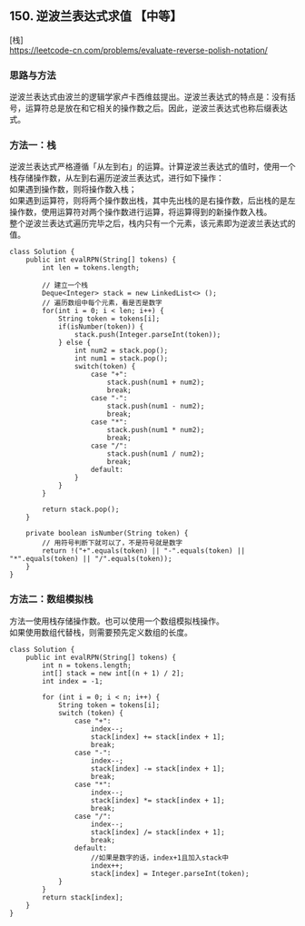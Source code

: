 ## 150. 逆波兰表达式求值 【中等】     
[栈]     
https://leetcode-cn.com/problems/evaluate-reverse-polish-notation/     

### 思路与方法     
逆波兰表达式由波兰的逻辑学家卢卡西维兹提出。逆波兰表达式的特点是：没有括号，运算符总是放在和它相关的操作数之后。因此，逆波兰表达式也称后缀表达式。      
### 方法一：栈
逆波兰表达式严格遵循「从左到右」的运算。计算逆波兰表达式的值时，使用一个栈存储操作数，从左到右遍历逆波兰表达式，进行如下操作：     
如果遇到操作数，则将操作数入栈；      
如果遇到运算符，则将两个操作数出栈，其中先出栈的是右操作数，后出栈的是左操作数，使用运算符对两个操作数进行运算，将运算得到的新操作数入栈。       
整个逆波兰表达式遍历完毕之后，栈内只有一个元素，该元素即为逆波兰表达式的值。      
```
class Solution {
    public int evalRPN(String[] tokens) {
        int len = tokens.length;

        // 建立一个栈
        Deque<Integer> stack = new LinkedList<> ();
        // 遍历数组中每个元素，看是否是数字
        for(int i = 0; i < len; i++) {
            String token = tokens[i];
            if(isNumber(token)) {
                stack.push(Integer.parseInt(token));
            } else {
                int num2 = stack.pop();
                int num1 = stack.pop();
                switch(token) {
                    case "+":
                        stack.push(num1 + num2);
                        break;
                    case "-":
                        stack.push(num1 - num2);
                        break;
                    case "*":
                        stack.push(num1 * num2);
                        break;
                    case "/":
                        stack.push(num1 / num2);
                        break;
                    default:
                }
            }
        }

        return stack.pop();
    }

    private boolean isNumber(String token) {
        // 用符号判断下就可以了，不是符号就是数字
        return !("+".equals(token) || "-".equals(token) || "*".equals(token) || "/".equals(token));
    }
}
```

### 方法二：数组模拟栈    
方法一使用栈存储操作数。也可以使用一个数组模拟栈操作。    
如果使用数组代替栈，则需要预先定义数组的长度。      
```
class Solution {
    public int evalRPN(String[] tokens) {
        int n = tokens.length;
        int[] stack = new int[(n + 1) / 2];
        int index = -1;
        
        for (int i = 0; i < n; i++) {
            String token = tokens[i];
            switch (token) {
                case "+":
                    index--;
                    stack[index] += stack[index + 1];
                    break;
                case "-":
                    index--;
                    stack[index] -= stack[index + 1];
                    break;
                case "*":
                    index--;
                    stack[index] *= stack[index + 1];
                    break;
                case "/":
                    index--;
                    stack[index] /= stack[index + 1];
                    break;
                default:
                    //如果是数字的话，index+1且加入stack中
                    index++;
                    stack[index] = Integer.parseInt(token);
            }
        }
        return stack[index];
    }
}

```
























